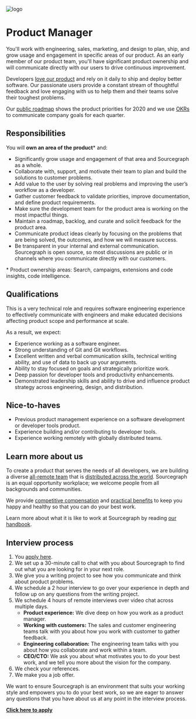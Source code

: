 ![logo](https://sourcegraph.com/.assets/img/sourcegraph-light-head-logo.svg)

# Product Manager

You'll work with engineering, sales, marketing, and design to plan, ship, and grow usage and engagement in specific areas of our product. As an early member of our product team, you'll have significant product ownership and will communicate directly with our users to drive continuous improvement.

Developers [love our product](https://engineeringblog.yelp.com/2019/11/winning-the-hackathon-with-sourcegraph.html) and rely on it daily to ship and deploy better software. Our passionate users provide a constant stream of thoughtful feedback and love engaging with us to help them and their teams solve their toughest problems.

Our [public roadmap](https://about.sourcegraph.com/direction) shows the product priorities for 2020 and we use [OKRs](https://about.sourcegraph.com/company/okrs) to communicate company goals for each quarter.

## Responsibilities

You will **own an area of the product**\* and:

- Significantly grow usage and engagement of that area and Sourcegraph as a whole.
- Collaborate with, support, and motivate their team to plan and build the solutions to customer problems.
- Add value to the user by solving real problems and improving the user’s workflow as a developer.
- Gather customer feedback to validate priorities, improve documentation, and define product requirements.
- Make sure the development team for the product area is working on the most impactful things.
- Maintain a roadmap, backlog, and curate and solicit feedback for the product area.
- Communicate product ideas clearly by focusing on the problems that are being solved, the outcomes, and how we will measure success.
- Be transparent in your internal and external communication. Sourcegraph is open source, so most discussions are public or in channels where you communicate directly with our customers.

\* Product ownership areas: Search, campaigns, extensions and code insights, code intelligence.

## Qualifications

This is a very technical role and requires software engineering experience to effectively communicate with engineers and make educated decisions affecting product scope and performance at scale.

As a result, we expect:

- Experience working as a software engineer.
- Strong understanding of Git and Git workflows.
- Excellent written and verbal communication skills, technical writing ability, and use of data to back up your arguments.
- Ability to stay focused on goals and strategically prioritize work.
- Deep passion for developer tools and productivity enhancements.
- Demonstrated leadership skills and ability to drive and influence product strategy across engineering, design, and distribution.

## Nice-to-haves

- Previous product management experience on a software development or developer tools product.
- Experience building and/or contributing to developer tools.
- Experience working remotely with globally distributed teams.

## Learn more about us

To create a product that serves the needs of all developers, we are building a diverse [all-remote team](https://about.sourcegraph.com/company/remote) that is [distributed across the world](https://about.sourcegraph.com/company/team). Sourcegraph is an equal opportunity workplace; we welcome people from all backgrounds and communities.

We provide [competitive compensation](https://about.sourcegraph.com/handbook/people-ops/compensation) and [practical benefits](https://about.sourcegraph.com/handbook/people-ops/benefits-and-perks) to keep you happy and healthy so that you can do your best work.

Learn more about what it is like to work at Sourcegraph by reading [our handbook](https://about.sourcegraph.com/handbook/).

## Interview process

1. You [apply here](https://jobs.lever.co/sourcegraph/254299f5-f91b-43e2-aa1a-3732963dd296/apply).
1. We set up a 30-minute call to chat with you about Sourcegraph to find out what you are looking for in your next role.
1. We give you a writing project to see how you communicate and think about product problems.
1. We schedule a 2 hour interview to go over your experience in depth and follow up on any questions from the writing project.
1. We schedule 4 hours of remote interviews over video chat across multiple days.
   - **Product experience:** We dive deep on how you work as a product manager.
   - **Working with customers:** The sales and customer engineering teams talk with you about how you work with customer to gather feedback.
   - **Engineering collaboration:** The engineering team talks with you about how you collaborate and work within a team.
   - **CEO/CTO:** We ask you about what motivates you to do your best work, and we tell you more about the vision for the company.
1. We check your references.
1. We make you a job offer.

We want to ensure Sourcegraph is an environment that suits your working style and empowers you to do your best work, so we are eager to answer any questions that you have about us at any point in the interview process.

**[Click here to apply](https://jobs.lever.co/sourcegraph/254299f5-f91b-43e2-aa1a-3732963dd296/apply)**
